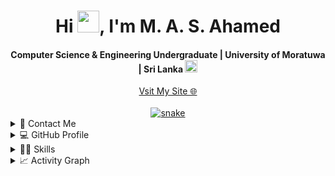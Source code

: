 <div align="center">
<h1 align="center">Hi <img width="35" src="https://github.com/imshaaz21/imshaaz21/blob/main/img/waving.gif">, I'm M. A. S. Ahamed</h1>
<h4 align="center">Computer Science & Engineering Undergraduate | University of Moratuwa | Sri Lanka <img src ="https://user-images.githubusercontent.com/77115237/190556825-ff01bd2f-ffd3-4b49-a88c-9e44f646aa5c.png" width="20px" height = "auto">  </h4>
  <a href="https://imshaaz21.github.io/portfolio/">Vsit My Site 🌐</a>
</div>
<br>
<div align="center">
  <a href="https://github.com/imshaaz21">
  <img  src="https://github.com/imshaaz21/imshaaz21/blob/main/img/snake.svg"
       alt="snake" /></a>
</div>
<!-- <a href="https://holopin.io/@imshaaz21">
  <img src="https://holopin.me/imshaaz21" alt="An image of @imshaaz21's Holopin badges, which is a link to view their full Holopin profile">
</a> -->


<details>
  <summary>📱 Contact Me</summary>
<div>
  <samp>
    <h3 align="center">you can reach me by 🏃🏽‍♂️</h3>
    <p align="center">
      <br/>
      <a href="https://www.linkedin.com/in/shanaazahamed/" target="blank"><img align="center"
         src="https://img.shields.io/badge/linkedin-%231DA1F2.svg?style=for-the-badge&logo=linkedin&logoColor=white"
         alt="Shanaaz" height="30" target="blank"/></a>
      <a href="mailto:shanaaz.19@cse.mrt.ac.lk" target="blank"><img align="center"
         src="https://img.shields.io/badge/gmail-EA4335.svg?style=for-the-badge&logo=gmail&logoColor=white"
         alt="Shanaaz" height="30"/></a>
    </p>

  </samp>
</div>
</details>

<details> 
  <summary>💻 GitHub Profile</summary>
  <div>
    <h3 align="center">💻 Github</h3>
      <br/>
        <p align="center">
          <a href="https://github.com/ShanaazAhamed/">
          <img src = "https://github-readme-stats.vercel.app/api/top-langs/?username=imshaaz21&theme=dracula&show_icons=true&layout=compact&hide_border=true"/>
          </a>
        </p>
        <p align="center">
          <a href="https://github.com/ShanaazAhamed/">
          <img width="49.5%" src="https://github-readme-stats.vercel.app/api?username=imshaaz21&show_icons=true&theme=dracula&hide_border=true" />
          <img width="49.5%" src="https://github-readme-streak-stats.herokuapp.com/?user=imshaaz21&theme=dracula&hide_border=true" />
          </a>
       </p>
     <br>
  </div>    
</details>

<details>
  <summary>👨‍💻 Skills</summary>
  <br/>
  <p align="center">
  <a href="https://skillicons.dev">
    <img src="https://skillicons.dev/icons?i=git,c,java,linux,mysql,firebase,nodejs,express,react,php,flutter,js,ts,py,tensorflow,flask&perline=8" />
    
  </a>
<!--     [![My Skills](https://skillicons.dev/icons?i=git,c,java,linux,mysql,firebase,nodejs,express,react,php,flutter,js,ts,py,tensorflow,flask&perline=8)](https://skillicons.dev) -->
</p>
</details>

<details>
  <summary>📈 Activity Graph</summary>
  <br/>
  <h2 align="center"> My Current Activity 🤟</h2>
  <img alt="Shanaaz Ahamed's Activity Graph" src="https://github-readme-activity-graph.cyclic.app/graph?username=imshaaz21&theme=dracula"/>
</details>

